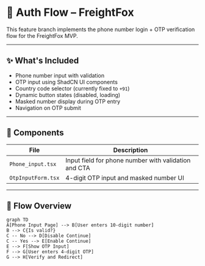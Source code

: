 # 🔐 Auth Flow – FreightFox

This feature branch implements the phone number login + OTP verification flow for the FreightFox MVP.

---

## ✨ What's Included

- Phone number input with validation
- OTP input using ShadCN UI components
- Country code selector (currently fixed to `+91`)
- Dynamic button states (disabled, loading)
- Masked number display during OTP entry
- Navigation on OTP submit

---

## 📁 Components

| File                  | Description                            |
|-----------------------|----------------------------------------|
| `Phone_input.tsx`     | Input field for phone number with validation and CTA |
| `OtpInputForm.tsx`    | 4-digit OTP input and masked number UI |

---

## 🔄 Flow Overview

```mermaid
graph TD
A[Phone Input Page] --> B[User enters 10-digit number]
B --> C{Is valid?}
C -- No --> D[Disable Continue]
C -- Yes --> E[Enable Continue]
E --> F[Show OTP Input]
F --> G[User enters 4-digit OTP]
G --> H[Verify and Redirect]
